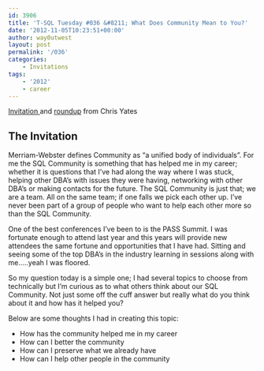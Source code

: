 ```yaml
---
id: 3906
title: 'T-SQL Tuesday #036 &#8211; What Does Community Mean to You?'
date: '2012-11-05T10:23:51+00:00'
author: way0utwest
layout: post
permalink: '/036'
categories:
    - Invitations
tags:
    - '2012'
    - career
---
```


[Invitation ](https://chrisyatessql.com/2012/11/05/t-sql-tuesday-36-sql-community-what-does-the-community-mean-to-you/)and [roundup](http://chrisyatessql.wordpress.com/2012/11/14/the-roundup-tsql2sday/) from Chris Yates

## The Invitation

Merriam-Webster defines Community as “a unified body of individuals”. For me the SQL Community is something that has helped me in my career; whether it is questions that I’ve had along the way where I was stuck, helping other DBA’s with issues they were having, networking with other DBA’s or making contacts for the future. The SQL Community is just that; we are a team. All on the same team; if one falls we pick each other up. I’ve never been part of a group of people who want to help each other more so than the SQL Community.

One of the best conferences I’ve been to is the PASS Summit. I was fortunate enough to attend last year and this years will provide new attendees the same fortune and opportunities that I have had. Sitting and seeing some of the top DBA’s in the industry learning in sessions along with me…..yeah I was floored.

So my question today is a simple one; I had several topics to choose from technically but I’m curious as to what others think about our SQL Community. Not just some off the cuff answer but really what do you think about it and how has it helped you?

Below are some thoughts I had in creating this topic:

- How has the community helped me in my career
- How can I better the community
- How can I preserve what we already have
- How can I help other people in the community